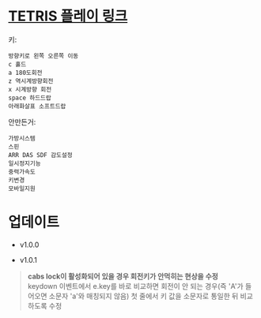# [TETRIS 플레이 링크](https://gyuriling.github.io/Tetris/)

키:
```
방향키로 왼쪽 오른쪽 이동 
c 홀드
a 180도회전
z 역시계방향회전
x 시계방향 회전 
space 하드드랍
아래화살표 소프트드랍
```

안만든거:
```
가방시스템
스핀
ARR DAS SDF 감도설정 
일시정지기능
중력가속도
키변경
모바일지원 
```




# 업데이트

* v1.0.0

* v1.0.1
> **cabs lock이 활성화되어 있을 경우 회전키가 안먹히는 현상을 수정**<br/>
keydown 이벤트에서 e.key를 바로 비교하면 회전이 안 되는 경우(즉 'A'가 들어오면 소문자 'a'와 매칭되지 않음) 첫 줄에서 키 값을 소문자로 통일한 뒤 비교하도록 수정

